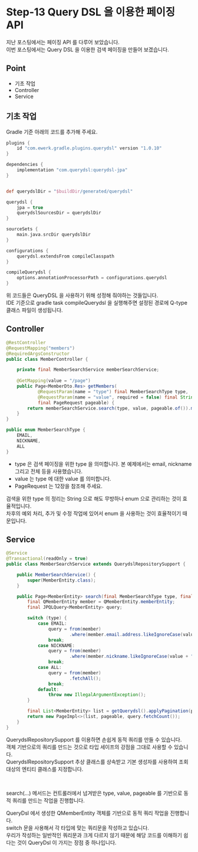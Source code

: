 # Step-13 Query DSL 을 이용한 페이징 API
지난 포스팅에서는 페이징 API 를 다루어 보았습니다.<br>
이번 포스팅에서는 Query DSL 을 이용한 검색 페이징을 만들어 보겠습니다.<br>

## Point
* 기초 작업
* Controller
* Service

## 기초 작업
Gradle 기준 아래의 코드를 추가해 주세요.
```gradle
plugins {
	id "com.ewerk.gradle.plugins.querydsl" version "1.0.10"
}

dependencies {
	implementation "com.querydsl:querydsl-jpa"
}


def querydslDir = "$buildDir/generated/querydsl"

querydsl {
	jpa = true
	querydslSourcesDir = querydslDir
}

sourceSets {
	main.java.srcDir querydslDir
}

configurations {
	querydsl.extendsFrom compileClasspath
}

compileQuerydsl {
	options.annotationProcessorPath = configurations.querydsl
}
```
위 코드들은 QueryDSL 을 사용하기 위해 성정해 줘야하는 것들입니다.<br>
IDE 기준으로 gradle task compileQuerydsl 을 실행해주면 설정된 경로에 Q-type 클래스 파일이 생성됩니다.


## Controller
```java
@RestController
@RequestMapping("members")
@RequiredArgsConstructor
public class MemberController {

    private final MemberSearchService memberSearchService;
    
    @GetMapping(value = "/page")
    public Page<MemberDto.Res> getMembers(
            @RequestParam(name = "type") final MemberSearchType type,
            @RequestParam(name = "value", required = false) final String value,
            final PageRequest pageable) {
        return memberSearchService.search(type, value, pageable.of()).map(MemberDto.Res::new);
    }
}

public enum MemberSearchType {
    EMAIL,
    NICKNAME,
    ALL
}
```

* type 은 검색 페이징을 위한 type 을 의미합니다. 본 예제에서는 email, nickname 그리고 전체 등을 사용했습니다.
* value 는 type 에 대한 value 를 의미합니다.
* PageRequest 는 12장을 참조해 주세요.

검색을 위한 type 의 정리는 String 으로 해도 무방하나 enum 으로 관리하는 것이 효율적입니다.<br>
차후의 예외 처리, 추가 및 수정 작업에 있어서 enum 을 사용하는 것이 효율적이기 때문입니다.

## Service
```java
@Service
@Transactional(readOnly = true)
public class MemberSearchService extends QuerydslRepositorySupport {

    public MemberSearchService() {
        super(MemberEntity.class);
    }

    public Page<MemberEntity> search(final MemberSearchType type, final String value, final Pageable pageable) {
        final QMemberEntity member = QMemberEntity.memberEntity;
        final JPQLQuery<MemberEntity> query;

        switch (type) {
            case EMAIL:
                query = from(member)
                        .where(member.email.address.likeIgnoreCase(value + "%"));
                break;
            case NICKNAME:
                query = from(member)
                        .where(member.nickname.likeIgnoreCase(value + "%"));
                break;
            case ALL:
                query = from(member)
                        .fetchAll();
                break;
            default:
                throw new IllegalArgumentException();
        }

        final List<MemberEntity> list = getQuerydsl().applyPagination(pageable, query).fetch();
        return new PageImpl<>(list, pageable, query.fetchCount());
    }
}
```

QuerydslRepositorySupport 를 이용하면 손쉽게 동적 쿼리를 만들 수 있습니다.<br>
객체 기반으로의 쿼리를 만드는 것으로 타입 세이프의 강점을 그대로 사용할 수 있습니다.<br>
QuerydslRepositorySupport 추상 클래스를 상속받고 기본 생성자를 사용하여 조회 대상의 엔티티 클래스를 지정합니다.<br>

<br>

search(...) 메서드는 컨트롤러에서 넘겨받은 type, value, pageable 를 기반으로 동적 쿼리를 만드는 작업을 진행합니다.<br>

QueryDsl 에서 생성한 QMemberEntity 객체를 기반으로 동적 쿼리 작업을 진행합니다.<br>
switch 문을 사용해서 각 타입에 맞는 쿼리문을 작성하고 있습니다.<br>
우리가 작성하는 일반적인 쿼리문과 크게 다르지 않기 때문에 해당 코드를 이해하기 쉽다는 것이 QueryDsl 이 가지는 장점 중 하나입니다.<br>

